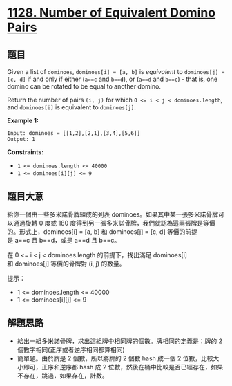 # [1128. Number of Equivalent Domino Pairs](https://leetcode.com/problems/number-of-equivalent-domino-pairs/)


## 題目

Given a list of `dominoes`, `dominoes[i] = [a, b]` is *equivalent* to `dominoes[j] = [c, d]` if and only if either (`a==c` and `b==d`), or (`a==d` and `b==c`) - that is, one domino can be rotated to be equal to another domino.

Return the number of pairs `(i, j)` for which `0 <= i < j < dominoes.length`, and `dominoes[i]` is equivalent to `dominoes[j]`.

**Example 1:**

    Input: dominoes = [[1,2],[2,1],[3,4],[5,6]]
    Output: 1

**Constraints:**

- `1 <= dominoes.length <= 40000`
- `1 <= dominoes[i][j] <= 9`


## 題目大意

給你一個由一些多米諾骨牌組成的列表 dominoes。如果其中某一張多米諾骨牌可以通過旋轉 0 度或 180 度得到另一張多米諾骨牌，我們就認為這兩張牌是等價的。形式上，dominoes[i] = [a, b] 和 dominoes[j] = [c, d] 等價的前提是 a==c 且 b==d，或是 a==d 且 b==c。

在 0 <= i < j < dominoes.length 的前提下，找出滿足 dominoes[i] 和 dominoes[j] 等價的骨牌對 (i, j) 的數量。

提示：

- 1 <= dominoes.length <= 40000
- 1 <= dominoes[i][j] <= 9



## 解題思路

- 給出一組多米諾骨牌，求出這組牌中相同牌的個數。牌相同的定義是：牌的 2 個數字相同(正序或者逆序相同都算相同)
- 簡單題。由於牌是 2 個數，所以將牌的 2 個數 hash 成一個 2 位數，比較大小即可，正序和逆序都 hash 成 2 位數，然後在桶中比較是否已經存在，如果不存在，跳過，如果存在，計數。
